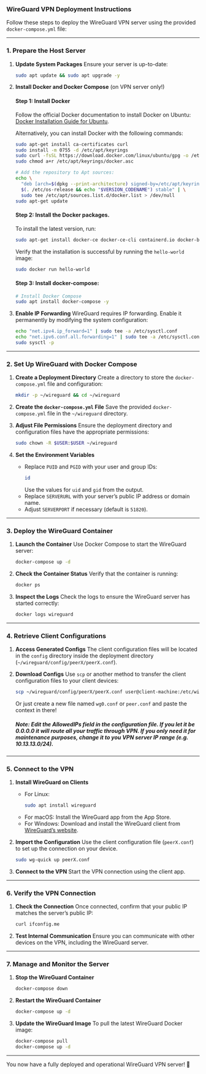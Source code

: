 ### WireGuard VPN Deployment Instructions

Follow these steps to deploy the WireGuard VPN server using the provided `docker-compose.yml` file:

---

### **1. Prepare the Host Server**

1. **Update System Packages**
   Ensure your server is up-to-date:
   ```bash
   sudo apt update && sudo apt upgrade -y
   ```

2. **Install Docker and Docker Compose** (on VPN server only!)
   #### Step 1: Install Docker
   Follow the official Docker documentation to install Docker on Ubuntu:
   [Docker Installation Guide for Ubuntu](https://docs.docker.com/engine/install/ubuntu/).

   Alternatively, you can install Docker with the following commands:
   ```bash
   sudo apt-get install ca-certificates curl
   sudo install -m 0755 -d /etc/apt/keyrings
   sudo curl -fsSL https://download.docker.com/linux/ubuntu/gpg -o /etc/apt/keyrings/docker.asc
   sudo chmod a+r /etc/apt/keyrings/docker.asc
   
   # Add the repository to Apt sources:
   echo \
     "deb [arch=$(dpkg --print-architecture) signed-by=/etc/apt/keyrings/docker.asc] https://download.docker.com/linux/ubuntu \
     $(. /etc/os-release && echo "$VERSION_CODENAME") stable" | \
     sudo tee /etc/apt/sources.list.d/docker.list > /dev/null
   sudo apt-get update
   ```

   #### Step 2: Install the Docker packages.
   To install the latest version, run:
   ```bash
   sudo apt-get install docker-ce docker-ce-cli containerd.io docker-buildx-plugin docker-compose-plugin
   ```
   
   Verify that the installation is successful by running the `hello-world` image:
   ```bash
   sudo docker run hello-world
   ```


   #### Step 3: Install docker-compose:
   ```bash
   # Install Docker Compose
   sudo apt install docker-compose -y
   ```

3. **Enable IP Forwarding**
   WireGuard requires IP forwarding. Enable it permanently by modifying the system configuration:
   ```bash
   echo "net.ipv4.ip_forward=1" | sudo tee -a /etc/sysctl.conf
   echo "net.ipv6.conf.all.forwarding=1" | sudo tee -a /etc/sysctl.conf
   sudo sysctl -p
   ```

---

### **2. Set Up WireGuard with Docker Compose**

1. **Create a Deployment Directory**
   Create a directory to store the `docker-compose.yml` file and configuration:
   ```bash
   mkdir -p ~/wireguard && cd ~/wireguard
   ```

2. **Create the `docker-compose.yml` File**
   Save the provided `docker-compose.yml` file in the `~/wireguard` directory.

3. **Adjust File Permissions**
   Ensure the deployment directory and configuration files have the appropriate permissions:
   ```bash
   sudo chown -R $USER:$USER ~/wireguard
   ```

4. **Set the Environment Variables**
   - Replace `PUID` and `PGID` with your user and group IDs:
     ```bash
     id
     ```
     Use the values for `uid` and `gid` from the output.
   - Replace `SERVERURL` with your server’s public IP address or domain name.
   - Adjust `SERVERPORT` if necessary (default is `51820`).

---

### **3. Deploy the WireGuard Container**

1. **Launch the Container**
   Use Docker Compose to start the WireGuard server:
   ```bash
   docker-compose up -d
   ```

2. **Check the Container Status**
   Verify that the container is running:
   ```bash
   docker ps
   ```

3. **Inspect the Logs**
   Check the logs to ensure the WireGuard server has started correctly:
   ```bash
   docker logs wireguard
   ```

---

### **4. Retrieve Client Configurations**

1. **Access Generated Configs**
   The client configuration files will be located in the `config` directory inside the deployment directory (`~/wireguard/config/peerX/peerX.conf`).

2. **Download Configs**
   Use `scp` or another method to transfer the client configuration files to your client devices:
   ```bash
   scp ~/wireguard/config/peerX/peerX.conf user@client-machine:/etc/wireguard/
   ```
   Or just create a new file named `wg0.conf` or `peer.conf` and paste the context in there!

   ##### Note: Edit the AllowedIPs field in the configuration file. If you let it be 0.0.0.0 it will route all your traffic through VPN. If you only need it for maintenance purposes, change it to you VPN server IP range (e.g. 10.13.13.0/24).

---

### **5. Connect to the VPN**

1. **Install WireGuard on Clients**
   - For Linux:
     ```bash
     sudo apt install wireguard
     ```
   - For macOS:
     Install the WireGuard app from the App Store.
   - For Windows:
     Download and install the WireGuard client from [WireGuard’s website](https://www.wireguard.com/install/).

2. **Import the Configuration**
   Use the client configuration file (`peerX.conf`) to set up the connection on your device.
   ```bash
   sudo wg-quick up peerX.conf
   ```

4. **Connect to the VPN**
   Start the VPN connection using the client app.

---

### **6. Verify the VPN Connection**

1. **Check the Connection**
   Once connected, confirm that your public IP matches the server’s public IP:
   ```bash
   curl ifconfig.me
   ```

2. **Test Internal Communication**
   Ensure you can communicate with other devices on the VPN, including the WireGuard server.

---

### **7. Manage and Monitor the Server**

1. **Stop the WireGuard Container**
   ```bash
   docker-compose down
   ```

2. **Restart the WireGuard Container**
   ```bash
   docker-compose up -d
   ```

3. **Update the WireGuard Image**
   To pull the latest WireGuard Docker image:
   ```bash
   docker-compose pull
   docker-compose up -d
   ```

---

You now have a fully deployed and operational WireGuard VPN server! 🎉

